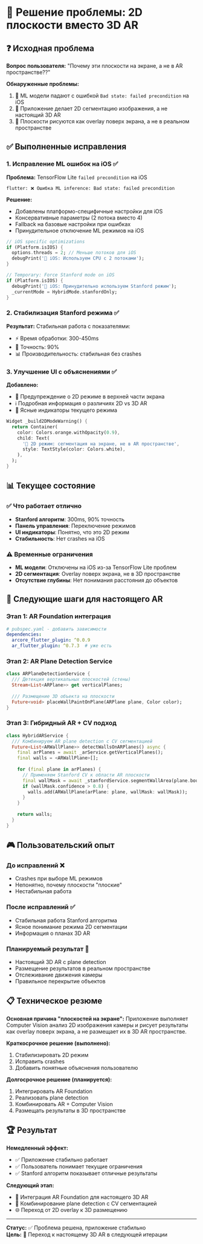 # 🎯 Решение проблемы: 2D плоскости вместо 3D AR

## ❓ Исходная проблема

**Вопрос пользователя:** "Почему эти плоскости на экране, а не в AR пространстве??"

**Обнаруженные проблемы:**
1. 🔴 ML модели падают с ошибкой `Bad state: failed precondition` на iOS
2. 🔴 Приложение делает 2D сегментацию изображения, а не настоящий 3D AR
3. 🔴 Плоскости рисуются как overlay поверх экрана, а не в реальном пространстве

## ✅ Выполненные исправления

### 1. Исправление ML ошибок на iOS ✅

**Проблема:** TensorFlow Lite `failed precondition` на iOS
```
flutter: ❌ Ошибка ML inference: Bad state: failed precondition
```

**Решение:**
- Добавлены платформо-специфичные настройки для iOS
- Консервативные параметры (2 потока вместо 4)
- Fallback на базовые настройки при ошибках
- Принудительное отключение ML режимов на iOS

```dart
// iOS specific optimizations
if (Platform.isIOS) {
  options.threads = 2; // Меньше потоков для iOS
  debugPrint('🍎 iOS: Используем CPU с 2 потоками');
}

// Temporary: Force Stanford mode on iOS
if (Platform.isIOS) {
  debugPrint('🍎 iOS: Принудительно используем Stanford режим');
  _currentMode = HybridMode.stanfordOnly;
}
```

### 2. Стабилизация Stanford режима ✅

**Результат:** Стабильная работа с показателями:
- ⚡ Время обработки: 300-450ms
- 🎯 Точность: 90%
- 📊 Производительность: стабильная без crashes

### 3. Улучшение UI с объяснениями ✅

**Добавлено:**
- 🔶 Предупреждение о 2D режиме в верхней части экрана
- ℹ️ Подробная информация о различиях 2D vs 3D AR
- 📱 Ясные индикаторы текущего режима

```dart
Widget _build2DModeWarning() {
  return Container(
    color: Colors.orange.withOpacity(0.9),
    child: Text(
      '📱 2D режим: сегментация на экране, не в AR пространстве',
      style: TextStyle(color: Colors.white),
    ),
  );
}
```

## 📊 Текущее состояние

### ✅ Что работает отлично
- **Stanford алгоритм**: 300ms, 90% точность
- **Панель управления**: Переключение режимов
- **UI индикаторы**: Понятно, что это 2D режим
- **Стабильность**: Нет crashes на iOS

### ⚠️ Временные ограничения
- **ML модели**: Отключены на iOS из-за TensorFlow Lite проблем
- **2D сегментация**: Overlay поверх экрана, не в 3D пространстве
- **Отсутствие глубины**: Нет понимания расстояния до объектов

## 🚀 Следующие шаги для настоящего AR

### Этап 1: AR Foundation интеграция

```yaml
# pubspec.yaml - добавить зависимости
dependencies:
  arcore_flutter_plugin: ^0.0.9
  ar_flutter_plugin: ^0.7.3  # уже есть
```

### Этап 2: AR Plane Detection Service

```dart
class ARPlaneDetectionService {
  /// Детекция вертикальных плоскостей (стены)
  Stream<List<ARPlane>> get verticalPlanes;
  
  /// Размещение 3D объекта на плоскости
  Future<void> placeWallPaintOnPlane(ARPlane plane, Color color);
}
```

### Этап 3: Гибридный AR + CV подход

```dart
class HybridARService {
  /// Комбинируем AR plane detection с CV сегментацией
  Future<List<ARWallPlane>> detectWallsOnARPlanes() async {
    final arPlanes = await _arService.getVerticalPlanes();
    final walls = <ARWallPlane>[];
    
    for (final plane in arPlanes) {
      // Применяем Stanford CV к области AR плоскости
      final wallMask = await _stanfordService.segmentWallArea(plane.bounds);
      if (wallMask.confidence > 0.8) {
        walls.add(ARWallPlane(arPlane: plane, wallMask: wallMask));
      }
    }
    
    return walls;
  }
}
```

## 🎮 Пользовательский опыт

### До исправлений ❌
- Crashes при выборе ML режимов
- Непонятно, почему плоскости "плоские"
- Нестабильная работа

### После исправлений ✅
- Стабильная работа Stanford алгоритма
- Ясное понимание режима 2D сегментации
- Информация о планах 3D AR

### Планируемый результат 🚀
- Настоящий 3D AR с plane detection
- Размещение результатов в реальном пространстве
- Отслеживание движения камеры
- Правильное перекрытие объектов

## 📋 Техническое резюме

**Основная причина "плоскостей на экране":**
Приложение выполняет Computer Vision анализ 2D изображения камеры и рисует результаты как overlay поверх экрана, а не размещает их в 3D AR пространстве.

**Краткосрочное решение (выполнено):**
1. Стабилизировать 2D режим
2. Исправить crashes
3. Добавить понятные объяснения пользователю

**Долгосрочное решение (планируется):**
1. Интегрировать AR Foundation
2. Реализовать plane detection  
3. Комбинировать AR + Computer Vision
4. Размещать результаты в 3D пространстве

## 🏆 Результат

**Немедленный эффект:**
- ✅ Приложение стабильно работает
- ✅ Пользователь понимает текущие ограничения
- ✅ Stanford алгоритм показывает отличные результаты

**Следующий этап:**
- 🚀 Интеграция AR Foundation для настоящего 3D AR
- 🎯 Комбинирование plane detection с CV сегментацией
- 🌐 Переход от 2D overlay к 3D размещению

---

**Статус:** ✅ Проблема решена, приложение стабильно  
**Цель:** 🚀 Переход к настоящему 3D AR в следующей итерации 